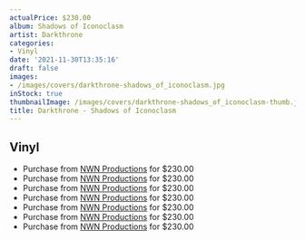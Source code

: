 ```yaml
---
actualPrice: $230.00
album: Shadows of Iconoclasm
artist: Darkthrone
categories:
- Vinyl
date: '2021-11-30T13:35:16'
draft: false
images:
- /images/covers/darkthrone-shadows_of_iconoclasm.jpg
inStock: true
thumbnailImage: /images/covers/darkthrone-shadows_of_iconoclasm-thumb.jpg
title: Darkthrone - Shadows of Iconoclasm
---
```


## Vinyl
* Purchase from [NWN Productions](http://shop.nwnprod.com/index.php?route=product/product&path=75&product_id=15309&sort=pd.name&order=ASC) for $230.00
* Purchase from [NWN Productions](http://shop.nwnprod.com/index.php?route=product/product&path=75&product_id=17575&sort=pd.name&order=ASC) for $230.00
* Purchase from [NWN Productions](http://shop.nwnprod.com/index.php?route=product/product&path=75&product_id=18191&sort=pd.name&order=ASC) for $230.00
* Purchase from [NWN Productions](http://shop.nwnprod.com/index.php?route=product/product&path=75&product_id=18609&sort=pd.name&order=ASC) for $230.00
* Purchase from [NWN Productions](http://shop.nwnprod.com/index.php?route=product/product&path=75&product_id=18773&sort=pd.name&order=ASC) for $230.00
* Purchase from [NWN Productions](http://shop.nwnprod.com/index.php?route=product/product&path=75&product_id=19192&sort=pd.name&order=ASC) for $230.00
* Purchase from [NWN Productions](http://shop.nwnprod.com/index.php?route=product/product&path=75&product_id=19411&sort=pd.name&order=ASC) for $230.00
